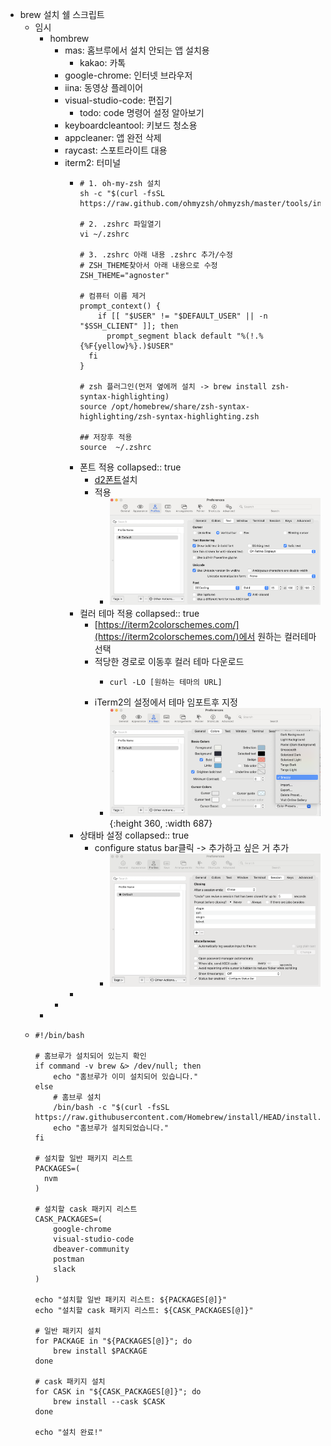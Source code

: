 - brew 설치 쉘 스크립트
	- 임시
		- hombrew
			- mas: 홈브루에서 설치 안되는 앱 설치용
				- kakao: 카톡
			- google-chrome: 인터넷 브라우저
			- iina: 동영상 플레이어
			- visual-studio-code: 편집기
				- todo: code 명령어 설정 알아보기
			- keyboardcleantool: 키보드 청소용
			- appcleaner: 앱 완전 삭제
			- raycast: 스포트라이트 대용
			- iterm2: 터미널
				- ```shell
				  # 1. oh-my-zsh 설치
				  sh -c "$(curl -fsSL https://raw.github.com/ohmyzsh/ohmyzsh/master/tools/install.sh)"
				  
				  # 2. .zshrc 파일열기
				  vi ~/.zshrc
				  
				  # 3. .zshrc 아래 내용 .zshrc 추가/수정
				  # ZSH_THEME찾아서 아래 내용으로 수정
				  ZSH_THEME="agnoster"
				  
				  # 컴퓨터 이름 제거
				  prompt_context() {
				      if [[ "$USER" != "$DEFAULT_USER" || -n "$SSH_CLIENT" ]]; then
				        prompt_segment black default "%(!.%{%F{yellow}%}.)$USER"
				    fi
				  }
				  
				  # zsh 플러그인(먼저 옆에꺼 설치 -> brew install zsh-syntax-highlighting)
				  source /opt/homebrew/share/zsh-syntax-highlighting/zsh-syntax-highlighting.zsh
				  
				  ## 저장후 적용
				  source  ~/.zshrc
				  ```
				- 폰트 적용
				  collapsed:: true
					- [d2폰트](https://github.com/naver/d2codingfont/?tab=readme-ov-file)설치
					- 적용
						- ![image.png](../assets/image_1713942399719_0.png)
				- 컬러 테마 적용
				  collapsed:: true
					- [https://iterm2colorschemes.com/](https://iterm2colorschemes.com/)에서 원하는 컬러테마 선택
					- 적당한 경로로 이동후 컬러 테마 다운로드
						- ```shell
						  curl -LO [원하는 테마의 URL]
						  ```
					- iTerm2의 설정에서 테마 임포트후 지정
						- ![image.png](../assets/image_1713943896077_0.png){:height 360, :width 687}
				- 상태바 설정
				  collapsed:: true
					- configure status bar클릭 -> 추가하고 싶은 거 추가
						- ![image.png](../assets/image_1713944351283_0.png)
				-
			-
		-
	- ```shell
	  #!/bin/bash
	  
	  # 홈브루가 설치되어 있는지 확인
	  if command -v brew &> /dev/null; then
	      echo "홈브루가 이미 설치되어 있습니다."
	  else
	      # 홈브루 설치
	      /bin/bash -c "$(curl -fsSL https://raw.githubusercontent.com/Homebrew/install/HEAD/install.sh)"
	      echo "홈브루가 설치되었습니다."
	  fi
	  
	  # 설치할 일반 패키지 리스트
	  PACKAGES=(
	  	nvm
	  )
	  
	  # 설치할 cask 패키지 리스트
	  CASK_PACKAGES=(
	      google-chrome
	      visual-studio-code
	      dbeaver-community
	      postman
	      slack
	  )
	  
	  echo "설치할 일반 패키지 리스트: ${PACKAGES[@]}"
	  echo "설치할 cask 패키지 리스트: ${CASK_PACKAGES[@]}"
	  
	  # 일반 패키지 설치
	  for PACKAGE in "${PACKAGES[@]}"; do
	      brew install $PACKAGE
	  done
	  
	  # cask 패키지 설치
	  for CASK in "${CASK_PACKAGES[@]}"; do
	      brew install --cask $CASK
	  done
	  
	  echo "설치 완료!"
	  ```
